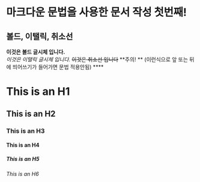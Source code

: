 마크다운 문법을 사용한 문서 작성 첫번째!
===
볼드, 이탤릭, 취소선
---
**이것은 볼드 글시체 입니다.**  
*이것은 이탤릭 글시체 입니다.*
~~이것은 취소선 입니다~~
**주의! ** (이런식으로 앞 또는 뒤에 띄어쓰기가 들어가면 문법 적용안됨) ****
# This is an H1
## This is an H2
### This is an H3
#### This is an H4
##### This is an H5
###### This is an H6   
